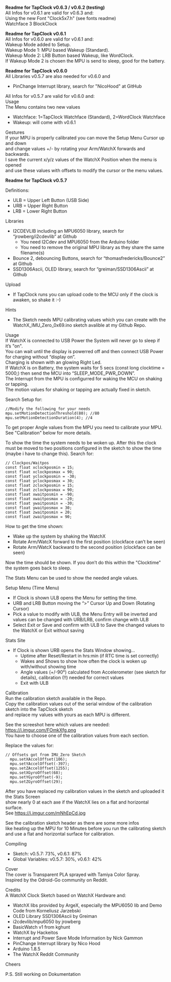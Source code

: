 **Readme for TapClock v0.6.3 / v0.6.2 (testing)**  
All Infos for v0.6.1 are valid for v0.6.3 and:  
Using the new Font "Clock5x7.h" (see fonts readme)  
Watchface 3 BlockClock

**Readme for TapClock v0.6.1**  
All Infos for v0.6.0 are valid for v0.6.1 and:  
Wakeup Mode added to Setup.  
Wakeup Mode 1: MPU based Wakeup (Standard).  
Wakeup Mode 2: LRB Button based Wakeup, like WordClock.  
If Wakeup Mode 2 is chosen the MPU is send to sleep, good for the battery. 

**Readme for TapClock v0.6.0**  
All Libraries v0.5.7 are also needed for v0.6.0 and  
* PinChange Interrupt library, search for "NicoHood" at GitHub  
  
All Infos for v0.5.7 are valid for v0.6.0 and:  
Usage  
The Menu contains two new values
* Watchface: 1=TapClock Watchface (Standard), 2=WordClock Watchface
* Wakeup: will come with v0.6.1
  
Gestures  
If your MPU is properly calibrated you can move the Setup Menu Cursor up and down  
and change values +/- by rotating your Arm/WatchX forwards and backwards.  
I save the current x/y/z values of the WatchX Position when the menu is opened  
and use these values with offsets to modify the cursor or the menu values.
  
**Readme for TapClock v0.5.7**

Definitions: 
* ULB = Upper Left Button (USB Side)
* URB = Upper Right Button
* LRB = Lower Right Button

Libraries
* I2CDEVLIB including an MPU6050 library, search for “jrowberg/i2cdevlib” at Github
  * You need I2Cdev and MPU6050 from the Arduino folder
  * You need to remove the original MPU library as they share the same filename(s)
* Bounce 2, debouncing Buttons, search for “thomasfredericks/Bounce2” at Github
* SSD1306Ascii, OLED library, search for “greiman/SSD1306Ascii” at Github

Upload
* If TapClock runs you can upload code to the MCU only if the clock is awaken, so shake it :-)

Hints
* The Sketch needs MPU calibrating values which you can create with the WatchX_IMU_Zero_0x69.ino sketch avalible at my Github Repo.

Usage  
If WatchX is connected to USB Power the System will never go to sleep if it’s "on".  
You can wait until the display is powerred off and then connect USB Power for charging without “display on”.  
Charging is shown with an glowing Right Led.  
If WatchX is on Battery, the system waits for 5 secs (const long clocktime = 5000;) then send the MCU into “SLEEP_MODE_PWR_DOWN”.  
The Interrupt from the MPU is configurred for waking the MCU on shaking or tapping.  
The motion values for shaking or tapping are actually fixed in sketch.  
  
Search Setup for:

    //Modify the following for your needs
    mpu.setMotionDetectionThreshold(80); //80 
    mpu.setMotionDetectionDuration(4); //4

To get proper Angle values from the MPU you need to calibrate your MPU.  
See "Calibration" below for more details.  

To show the time the system needs to be woken up.
After this the clock must be moved to two positions configured in the sketch to show the time (maybe i have to change this).
Search for:

    // Clockpos/Waitpos
    const float xclockposmin = 15;
    const float xclockposmax = 90;
    const float yclockposmin = -30;
    const float yclockposmax = 30;
    const float zclockposmin = 15;
    const float zclockposmax = 90;
    const float xwaitposmin = -90;
    const float xwaitposmax = -20;
    const float ywaitposmin = -30;
    const float ywaitposmax = 30;
    const float zwaitposmin = 20;
    const float zwaitposmax = 90;

How to get the time shown:
* Wake up the system by shaking the WatchX
* Rotate Arm/WatcX forward to the first position (clockface can’t be seen)
* Rotate Arm/WatcX backward to the second position (clockface can be seen)

Now the time should be shown.
If you don’t do this within the "Clocktime" the system goes back to sleep.

The Stats Menu can be used to show the needed angle values.

Setup Menu (Time Menu)
* If Clock is shown ULB opens the Menu for setting the time.
* URB and LRB Button moving the “>” Cursor Up and Down (Rotating Cursor)
* Pick a value to modify with ULB, the Menu Entry will be inverted and values can be changed with URB/LRB, confirm change with ULB
* Select Exit or Save and confirm with ULB to Save the changed values to the WatchX or Exit without saving

Stats Site
* If Clock is shown URB opens the Stats Window showing…
  * Uptime after Reset/Restart in hrs:min (if RTC time is set correctly)
  * Wakes and Shows to show how often the clock is woken up with/without showing time
  * Angle values (+/-90°) calculated from Accelerometer (see sketch for details), calibration (!!) needed for correct values
  * Exit with ULB

Calibration  
Run the calibration sketch available in the Repo.  
Copy the calibration values out of the serial window of the calibration sketch into the TapClock sketch  
and replace my values with yours as each MPU is different.

See the screeshot here which values are needed: https://i.imgur.com/FOmkXfg.png  
You have to choose one of the calibration values from each section.  
  
Replace the values for:

    // Offsets got from IMU_Zero Sketch
      mpu.setXAccelOffset(106);
      mpu.setYAccelOffset(-397);
      mpu.setZAccelOffset(1255);
      mpu.setXGyroOffset(68);
      mpu.setYGyroOffset(-9);
      mpu.setZGyroOffset(29);
  
After you have replaced my calibration values in the sketch and uploaded it the Stats Screen  
show nearly 0 at each axe if the WatchX lies on a flat and horizontal surface.  
See https://i.imgur.com/mNhEpCd.jpg
  
See the calibration sketch header as there are some more infos  
like heating up the MPU for 10 Minutes before you run the calibrating sketch  
and use a flat and horizontal surface for calibration.  
  
Compiling
* Sketch: v0.5.7: 73%, v0.6.1: 87%
* Global Variables: v0.5.7: 30%, v0.6.1: 42%
  
Cover  
The cover is Transparent PLA sprayed with Tamiya Color Spray.  
Inspired by the Odroid-Go community on Reddit.  
  
Credits  
A WatchX Clock Sketch based on WatchX Hardware and:
* WatchX libs provided by ArgeX, especially the MPU6050 lib and Demo Code from Korneliusz Jarzebski
* OLED Library SSD1306Ascii by Greiman
* i2cdevlib/mpu6050 by jrowberg
* BasicWatch v1 from kghunt
* WatchX by Hackeitos
* Interrupt and Power Save Mode Information by Nick Gammon
* PinChange Interrupt library by Nico Hood
* Arduino 1.8.5
* The WatchX Reddit Community
  
Cheers  
  
P.S. Still working on Dokumentation
